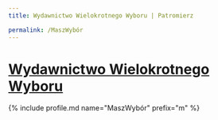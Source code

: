 ```yaml
---
title: Wydawnictwo Wielokrotnego Wyboru | Patromierz

permalink: /MaszWybór
---
```


# [Wydawnictwo Wielokrotnego Wyboru](https://patronite.pl/MaszWybór)

{% include profile.md name="MaszWybór" prefix="m" %}
